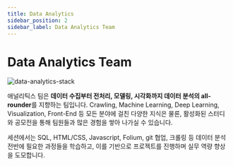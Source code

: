 ```yaml
---
title: Data Analytics
sidebar_position: 2
sidebar_label: Data Analytics Team
---
```

# Data Analytics Team

![data-analytics-stack](https://res.cloudinary.com/dr6b9c9ko/image/upload/v1666498203/teams/data_analytics_fdvaon.png)

애널리틱스 팀은 **데이터 수집부터 전처리, 모델링, 시각화까지 데이터 분석의 all-rounder**를 지향하는 팀입니다. Crawling, Machine Learning, Deep Learning, Visualization, Front-End 등 모든 분야에 걸친 다양한 지식은 물론, 활성화된 스터디와 공모전을 통해 팀원들과 많은 경험을 쌓아 나가실 수 있습니다.

세션에서는 SQL, HTML/CSS, Javascript, Folium, git 협업, 크롤링 등 데이터 분석 전반에 필요한 과정들을 학습하고, 이를 기반으로 프로젝트를 진행하며 실무 역량 향상을 도모합니다.